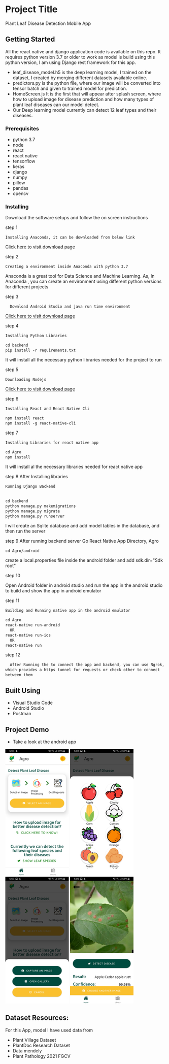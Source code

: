 # Project Title
Plant Leaf Disease Detection Mobile App 

## Getting Started
All the react native and django application code is available on this repo. It requires python version 3.7 or older to work as model is build using this python version, I am using Django rest framework for this app.
* leaf_disease_model.h5 is the deep learning model, I trained on the dataset, I created by merging different datasets available online.
* predictors.py is the python file, where our image will be converted into tensor batch and given to trained model for prediction.
* HomeScreen.js It is the first that will appear after splash screen, where how to upload image for disease prediction and how many types of plant leaf diseases can our model detect.
* Our Deep learning model currently can detect 12 leaf types and their diseases.

### Prerequisites

* python 3.7
* node
* react
* react native
* tensorflow
* keras
* django
* numpy
* pillow
* pandas
* opencv


### Installing

Download the software setups and follow the on screen instructions

step 1

```
Installing Anaconda, it can be downloaded from below link
```
[Click here to visit download page](https://www.anaconda.com/products/individual#Downloads)

step 2

```
Creating a environment inside Anaconda with python 3.7
```
Anaconda is a great tool for Data Science and Machine Learning. As, In Anaconda , you can create an environment using different python versions for different projects 

step 3

```
  Download Android Studio and java run time environment
```
[Click here to visit download page](https://www.anaconda.com/products/individual#Downloads)

step 4

```
Installing Python Libraries
```
```
cd backend
pip install -r requirements.txt
```
It will install all the necessary python libraries needed for the project to run

step 5

```
Downloading Nodejs 
```
[Click here to visit download page](https://nodejs.org/en/download/)

step 6

```
Installing React and React Native Cli
```
```
npm install react
npm install -g react-native-cli
```

step 7

```
Installing Libraries for react native app
```
```
cd Agro
npm install
```
It will install al the necessary libraries needed for react native app

step 8
  After Installing libraries
  ```
  Running Django Backend
  ```
  ```
  
  cd backend
  python manage.py makemigrations
  python manage.py migrate
  python manage.py runserver
  
  ```
  I will create an Sqlite database and add model tables in the database, and then run the server
 
step 9
  After running backend server
  Go React Native App Directory, Agro
  ```
  cd Agro/android
  ```
  create a local.properties file inside the android folder and add sdk.dir="Sdk root"

step 10

  Open Android folder in android studio and run the app in the android studio to build and show the app in android emulator
 
step 11
  ```
  Building and Running native app in the android emulator 
  ```
  ```
  cd Agro
  react-native run-android
    OR
  react-native run-ios
    OR
  react-native run
  ```
step 12
  ```
    After Running the to connect the app and backend, you can use Ngrok, which provides a https tunnel for requests or check other to connect between them
  ```

## Built Using

* Visual Studio Code 
* Android Studio
* Postman


## Project Demo
* Take a look at the android app


<!-- [![Plant Leaf Disease Detection](https://github.com/Hassan-Ik/Plant-Leaf-Disease-Detection-Mobile-App/blob/main/images/Screenshot_20210808-180304_Agro.jpg =350x250) -->
<img src="https://github.com/Hassan-Ik/Plant-Leaf-Disease-Detection-Mobile-App/blob/main/images/Screenshot_20210808-180304_Agro.jpg"  width="200" height="400" />
<img src="https://github.com/Hassan-Ik/Plant-Leaf-Disease-Detection-Mobile-App/blob/main/images/Screenshot_20210808-180312_Agro.jpg"  width="200" height="400" />
<img src="https://github.com/Hassan-Ik/Plant-Leaf-Disease-Detection-Mobile-App/blob/main/images/Screenshot_20210808-180325_Agro.jpg"  width="200" height="400" />
<img src="https://github.com/Hassan-Ik/Plant-Leaf-Disease-Detection-Mobile-App/blob/main/images/Screenshot_20210808-180603_Agro.jpg"  width="200" height="400" />

## Dataset Resources:

For this App, model I have used data from
* Plant Village Dataset
* PlantDoc Research Dataset
* Data mendely
* Plant Pathology 2021 FGCV
